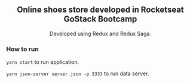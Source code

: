<h2 align="center">
  Online shoes store developed in Rocketseat GoStack Bootcamp
</h3>

<p align="center">
Developed using Redux and Redux Saga.
</p>

<h3>
  How to run
</h3>

`yarn start` to run application.

`yarn json-server server.json -p 3333` to run data server.
